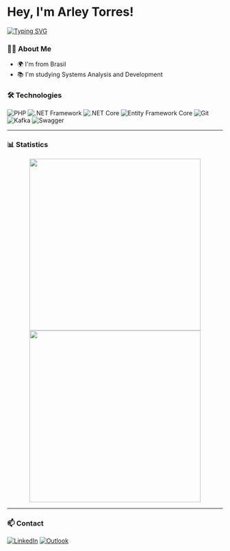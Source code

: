# Hey, I'm Arley Torres!

[![Typing SVG](https://readme-typing-svg.herokuapp.com/?color=5F9EA0&size=22&center=true&vCenter=true&width=1000&lines=Back-End+Developer;.NET+Framework;.NET+9.0)](https://git.io/typing-svg)

### 👨‍💻 About Me

- 🌍 I'm from Brasil
- 📚 I'm studying Systems Analysis and Development

### 🛠️ Technologies

![PHP](https://img.shields.io/badge/PHP-777BB4?style=for-the-badge&logo=php&logoColor=white)
![.NET Framework](https://img.shields.io/badge/.NET_Framework-512BD4?style=for-the-badge&logo=.net&logoColor=white)
![.NET Core](https://img.shields.io/badge/.NET_Core-512BD4?style=for-the-badge&logo=dotnet&logoColor=white)
![Entity Framework Core](https://img.shields.io/badge/Entity_Framework_Core-512BD4?style=for-the-badge&logo=dotnet&logoColor=white)
![Git](https://img.shields.io/badge/Git-F05032?style=for-the-badge&logo=git&logoColor=white)
![Kafka](https://img.shields.io/badge/Kafka-231F20?style=for-the-badge&logo=apachekafka&logoColor=white)
![Swagger](https://img.shields.io/badge/Swagger-85EA2D?style=for-the-badge&logo=swagger&logoColor=black)

---

### 📊 Statistics

<p align="center">
  <img width="400" src="https://github-readme-stats.vercel.app/api?username=arleytorres&show_icons=true&theme=radical" />
  <img width="400" src="https://github-readme-stats.vercel.app/api/top-langs/?username=arleytorres&layout=compact&theme=radical" />
</p>

---

### 📫 Contact

[![LinkedIn](https://img.shields.io/badge/LinkedIn-blue?style=for-the-badge&logo=linkedin)](https://linkedin.com/in/arleytorres)
[![Outlook](https://img.shields.io/badge/Outlook-0078D4?style=for-the-badge&logo=microsoft-outlook&logoColor=white)](mailto:arley_emanuel@hotmail.com)
